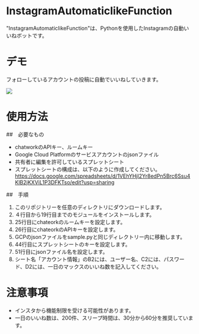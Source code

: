 # InstagramAutomaticIikeFunction
 
"InstagramAutomaticIikeFunction"は、Pythonを使用したInstagramの自動いいねボットです。
 
# デモ
 
フォローしているアカウントの投稿に自動でいいねしていきます。
 
![](https://user-images.githubusercontent.com/58821058/106829809-3a2a1800-66d0-11eb-9e25-30385512f0a9.gif)

# 使用方法

##　必要なもの

- chatworkのAPIキー、ルームキー
- Google Cloud Platformのサービスアカウントのjsonファイル
- 共有者に編集を許可しているスプレットシート
- スプレットシートの構成は、以下のように作成してください。
https://docs.google.com/spreadsheets/d/1VEhYHjI2Yr8edPn5Brc6Ssu4KlB2jKXViL1P3DFKTso/edit?usp=sharing


##　手順

1. このリポジトリーを任意のディレクトリにダウンロードします。
2. ４行目から19行目までのモジュールをインストールします。
3. 25行目にchateorkのルームキーを設定します。
4. 26行目にchateorkのAPIキーを設定します。
5. GCPのjsonファイルをsample.pyと同じディレクトリー内に移動します。
6. 44行目にスプレットシートのキーを設定します。
7. 51行目にjsonファイル名を設定します。
8. シート名「アカウント情報」のB2には、ユーザー名、C2には、パスワード、D2には、一日のマックスのいいね数を記入してください。

 
# 注意事項

- インスタから機能制限を受ける可能性があります。
- 一日のいいね数は、200件、スリープ時間は、30分から60分を推奨しています。


